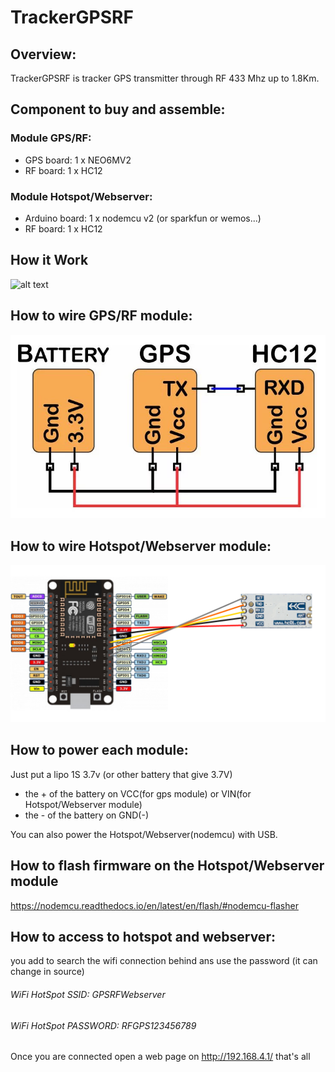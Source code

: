 # TrackerGPSRF #

## Overview:
TrackerGPSRF is tracker GPS transmitter through RF 433 Mhz up to 1.8Km.

## Component to buy and assemble:
### Module GPS/RF:
- GPS board: 1 x NEO6MV2
- RF board: 1 x HC12
### Module Hotspot/Webserver:
- Arduino board: 1 x nodemcu v2 (or sparkfun or wemos...)
- RF board: 1 x HC12

## How it Work
![alt text](https://github.com/Hellorheaven/TrackerGPSRF/blob/master/schema.png)

## How to wire GPS/RF module:
![alt text](https://github.com/Hellorheaven/TrackerGPSRF/blob/master/GPSRF_module.png)

## How to wire Hotspot/Webserver module:
![alt text](https://github.com/Hellorheaven/TrackerGPSRF/blob/master/Webserver_module.png)

## How to power each module:
Just put a lipo 1S 3.7v (or other battery that give 3.7V)
- the + of the battery on VCC(for gps module) or VIN(for Hotspot/Webserver module)
- the - of the battery on GND(-)

You can also power the Hotspot/Webserver(nodemcu) with USB.

## How to flash firmware on the Hotspot/Webserver module
https://nodemcu.readthedocs.io/en/latest/en/flash/#nodemcu-flasher

## How to access to hotspot and webserver: 
you add to search the wifi connection behind ans use the password (it can change in source)
###### WiFi HotSpot SSID: _GPSRFWebserver_
###### WiFi HotSpot PASSWORD: _RFGPS123456789_

Once you are connected open a web page on http://192.168.4.1/ that's all
